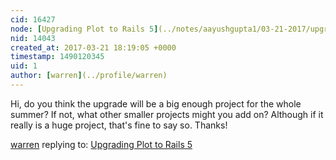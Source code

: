 ```yaml
---
cid: 16427
node: [Upgrading Plot to Rails 5](../notes/aayushgupta1/03-21-2017/upgrading-plot-to-rails-5)
nid: 14043
created_at: 2017-03-21 18:19:05 +0000
timestamp: 1490120345
uid: 1
author: [warren](../profile/warren)
---
```


Hi, do you think the upgrade will be a big enough project for the whole summer? If not, what other smaller projects might you add on? Although if it really is a huge project, that's fine to say so. Thanks!

[warren](../profile/warren) replying to: [Upgrading Plot to Rails 5](../notes/aayushgupta1/03-21-2017/upgrading-plot-to-rails-5)

